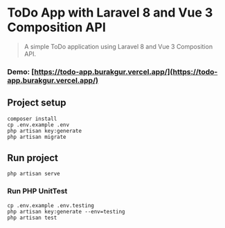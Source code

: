 # ToDo App with Laravel 8 and Vue 3 Composition API

> A simple ToDo application using Laravel 8 and Vue 3 Composition API.

### Demo: [https://todo-app.burakgur.vercel.app/](https://todo-app.burakgur.vercel.app/)

## Project setup

```
composer install
cp .env.example .env
php artisan key:generate
php artisan migrate
```

## Run project

```
php artisan serve
```

### Run PHP UnitTest

```
cp .env.example .env.testing
php artisan key:generate --env=testing
php artisan test
```
